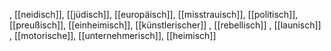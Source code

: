 , [[neidisch]], [[jüdisch]], [[europäisch]], [[misstrauisch]], [[politisch]], [[preußisch]], [[einheimisch]], [[künstlerischer]]
, [[rebellisch]]
, [[launisch]]
, [[motorische]], [[unternehmerisch]], [[heimisch]]